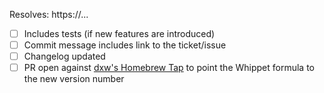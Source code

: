 Resolves: https://...

- [ ] Includes tests (if new features are introduced)
- [ ] Commit message includes link to the ticket/issue
- [ ] Changelog updated
- [ ] PR open against [dxw's Homebrew Tap](https://github.com/dxw/homebrew-tap/) to point the Whippet formula to the new version number 
